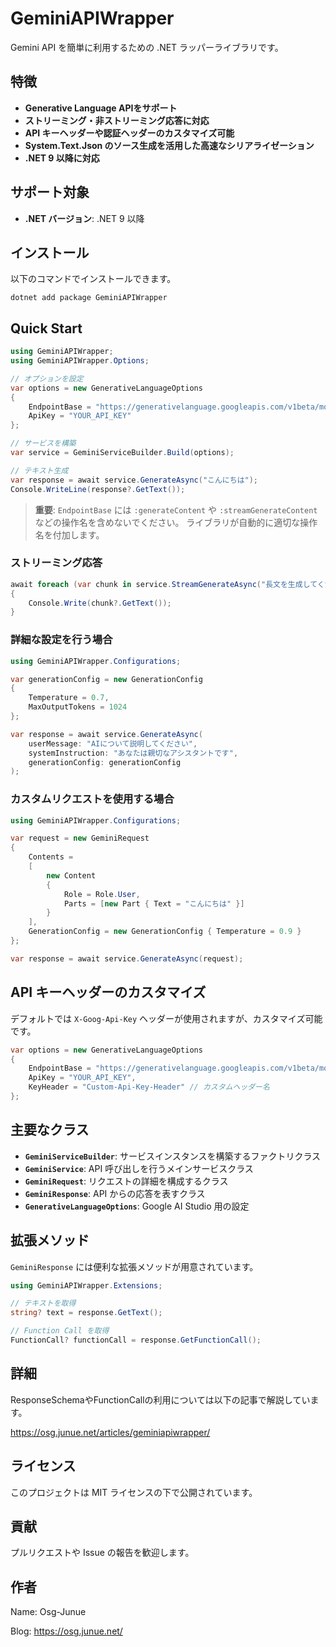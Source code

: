 # GeminiAPIWrapper

Gemini API を簡単に利用するための .NET ラッパーライブラリです。

## 特徴

- **Generative Language APIをサポート**
- **ストリーミング・非ストリーミング応答に対応**
- **API キーヘッダーや認証ヘッダーのカスタマイズ可能**
- **System.Text.Json のソース生成を活用した高速なシリアライゼーション**
- **.NET 9 以降に対応**

## サポート対象

- **.NET バージョン**: .NET 9 以降

## インストール

以下のコマンドでインストールできます。

```plaintext
dotnet add package GeminiAPIWrapper
```

## Quick Start

```csharp
using GeminiAPIWrapper;
using GeminiAPIWrapper.Options;

// オプションを設定
var options = new GenerativeLanguageOptions
{
    EndpointBase = "https://generativelanguage.googleapis.com/v1beta/models/gemini-2.5-flash",
    ApiKey = "YOUR_API_KEY"
};

// サービスを構築
var service = GeminiServiceBuilder.Build(options);

// テキスト生成
var response = await service.GenerateAsync("こんにちは");
Console.WriteLine(response?.GetText());
```

> **重要**: `EndpointBase` には `:generateContent` や `:streamGenerateContent` などの操作名を含めないでください。
> ライブラリが自動的に適切な操作名を付加します。

### ストリーミング応答

```csharp
await foreach (var chunk in service.StreamGenerateAsync("長文を生成してください"))
{
    Console.Write(chunk?.GetText());
}
```

### 詳細な設定を行う場合

```csharp
using GeminiAPIWrapper.Configurations;

var generationConfig = new GenerationConfig
{
    Temperature = 0.7,
    MaxOutputTokens = 1024
};

var response = await service.GenerateAsync(
    userMessage: "AIについて説明してください",
    systemInstruction: "あなたは親切なアシスタントです",
    generationConfig: generationConfig
);
```

### カスタムリクエストを使用する場合

```csharp
using GeminiAPIWrapper.Configurations;

var request = new GeminiRequest
{
    Contents = 
    [
        new Content
        {
            Role = Role.User,
            Parts = [new Part { Text = "こんにちは" }]
        }
    ],
    GenerationConfig = new GenerationConfig { Temperature = 0.9 }
};

var response = await service.GenerateAsync(request);
```

## API キーヘッダーのカスタマイズ

デフォルトでは `X-Goog-Api-Key` ヘッダーが使用されますが、カスタマイズ可能です。

```csharp
var options = new GenerativeLanguageOptions
{
    EndpointBase = "https://generativelanguage.googleapis.com/v1beta/models/gemini-2.0-flash-exp",
    ApiKey = "YOUR_API_KEY",
    KeyHeader = "Custom-Api-Key-Header" // カスタムヘッダー名
};
```

## 主要なクラス

- **`GeminiServiceBuilder`**: サービスインスタンスを構築するファクトリクラス
- **`GeminiService`**: API 呼び出しを行うメインサービスクラス
- **`GeminiRequest`**: リクエストの詳細を構成するクラス
- **`GeminiResponse`**: API からの応答を表すクラス
- **`GenerativeLanguageOptions`**: Google AI Studio 用の設定

## 拡張メソッド

`GeminiResponse` には便利な拡張メソッドが用意されています。

```csharp
using GeminiAPIWrapper.Extensions;

// テキストを取得
string? text = response.GetText();

// Function Call を取得
FunctionCall? functionCall = response.GetFunctionCall();
```

## 詳細

ResponseSchemaやFunctionCallの利用については以下の記事で解説しています。

https://osg.junue.net/articles/geminiapiwrapper/

## ライセンス

このプロジェクトは MIT ライセンスの下で公開されています。

## 貢献

プルリクエストや Issue の報告を歓迎します。

## 作者

Name: Osg-Junue

Blog: https://osg.junue.net/
